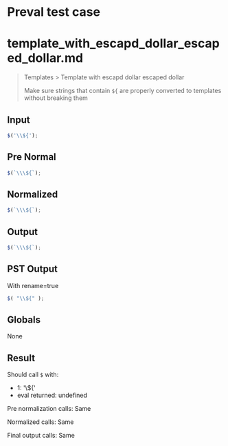 # Preval test case

# template_with_escapd_dollar_escaped_dollar.md

> Templates > Template with escapd dollar escaped dollar
>
> Make sure strings that contain `${` are properly converted to templates without breaking them

## Input

`````js filename=intro
$('\\${');
`````

## Pre Normal


`````js filename=intro
$(`\\\${`);
`````

## Normalized


`````js filename=intro
$(`\\\${`);
`````

## Output


`````js filename=intro
$(`\\\${`);
`````

## PST Output

With rename=true

`````js filename=intro
$( "\\${" );
`````

## Globals

None

## Result

Should call `$` with:
 - 1: '\\${'
 - eval returned: undefined

Pre normalization calls: Same

Normalized calls: Same

Final output calls: Same
